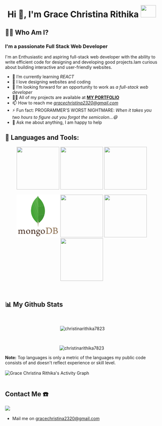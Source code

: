 <!-- ### Hi there 👋 -->

<!--
**christinarithika7823/christinarithika7823** is a ✨ _special_ ✨ repository because its `README.md` (this file) appears on your GitHub profile.

Here are some ideas to get you started:

- 🔭 I’m currently working on ...
- 🌱 I’m currently learning ...
- 👯 I’m looking to collaborate on ...
- 🤔 I’m looking for help with ...
- 💬 Ask me about ...
- 📫 How to reach me: ...
- 😄 Pronouns: ...
- ⚡ Fun fact: ....
-->



<h1 align="center">Hi 👋, I'm Grace Christina Rithika  <img src="https://media4.giphy.com/media/LYBHgc2yiO07G3dkkQ/giphy.gif?cid=ecf05e47614e5dwpox0f8mnt0gdfk576uq9zwnu26fasss7l&rid=giphy.gif&ct=g" width="50px" height="40px"/></h1>

##  🙋‍♂️ Who Am I?
<h3 >I'm a passionate Full Stack Web Developer </h3>
<p>I'm an Enthusiastic and aspiring full-stack web developer with the ability to write efficient code for designing and developing good projects.Iam curious about building interactive and user-friendly websites.</p>

 - 🌱 I’m currently learning *REACT*
 - 💓  I love designing websites and coding
 - 👯 I’m looking forward for an opportunity to work as *a full-stack web developer*
 - 👨‍💻 All of my projects are available at **[MY PORTFOLIO](https://portfoliofinal-jet.vercel.app/)**
 - 📫 How to reach me *gracechristina2320@gmail.com*
 - ⚡ Fun fact: PROGRAMMER'S WORST NIGHTMARE: *When it takes you two hours to figure out you forgot the semicolon...😄*
 - 💬 Ask me about anything, I am happy to help

  ## 🚀 Languages and Tools:

<p align="center"> 
<img src="https://cdn.jsdelivr.net/gh/devicons/devicon/icons/html5/html5-original.svg" height="140px" width="140px"/>        
    <img src="https://cdn.jsdelivr.net/gh/devicons/devicon/icons/css3/css3-original.svg" height="140px" width="140px"/>
   <img src="https://cdn.jsdelivr.net/gh/devicons/devicon/icons/javascript/javascript-original.svg" height="140px" width="140px"/>
  </p>
  <p align="center">
         <img src="https://raw.githubusercontent.com/devicons/devicon/master/icons/mongodb/mongodb-original-wordmark.svg" alt="mongodb" height="140px" width="140px"/>
    <img src="https://cdn.jsdelivr.net/gh/devicons/devicon/icons/express/express-original.svg" height="140px" width="140px"/>     
     <img src="https://cdn.jsdelivr.net/gh/devicons/devicon/icons/react/react-original-wordmark.svg" height="140px" width="140px"/>
       <img src="https://cdn.jsdelivr.net/gh/devicons/devicon/icons/nodejs/nodejs-original-wordmark.svg" height="140px" width="140px"/>
</p>
<!--      <img src="https://raw.githubusercontent.com/devicons/devicon/master/icons/express/express-original-wordmark.svg" alt="express" width="40" height="40"/>  -->
<!--   <img src="https://www.vectorlogo.zone/logos/getpostman/getpostman-icon.svg" alt="postman" width="45" height="45"/>  -->
<!--    <img src="https://img.icons8.com/color/48/000000/git.png" height="140px" width="140px"/>  -->
  

<!--  <p align="center" > -->
<!--   <img  src="https://img.shields.io/badge/-React-61DBFB?style=for-the-badge&labelColor=black&logo=react&logoColor=61DBFB""https://img.shields.io/badge/-Javascript-F0DB4F?style=for-the-badge&labelColor=black&logo=javascript&logoColor=F0DB4F"> -->
<!--    <img src="https://cdn.jsdelivr.net/gh/devicons/devicon/icons/html5/html5-original-wordmark.svg" height="150px" width="150px"/> -->
<!--   <div display="flex">
  <div align="center">
   <h3 >HTML</h3>
   <img src="https://cdn.jsdelivr.net/gh/devicons/devicon/icons/html5/html5-original.svg" height="140px" width="140px"/>      
  </div>
  <div align="center">
   <h3 >HTML</h3>
   <img src="https://cdn.jsdelivr.net/gh/devicons/devicon/icons/html5/html5-original.svg" height="140px" width="140px"/>      
  </div>
  </div> -->
  
  

<!-- [![React Badge](https://img.shields.io/badge/-React-61DBFB?style=for-the-badge&labelColor=black&logo=react&logoColor=61DBFB)](#)  [![Javascript Badge](https://img.shields.io/badge/-Javascript-F0DB4F?style=for-the-badge&labelColor=black&logo=javascript&logoColor=F0DB4F)](#) [![Typescript Badge](https://img.shields.io/badge/-Typescript-007acc?style=for-the-badge&labelColor=black&logo=typescript&logoColor=007acc)](#) [![Nodejs Badge](https://img.shields.io/badge/-Nodejs-3C873A?style=for-the-badge&labelColor=black&logo=node.js&logoColor=3C873A)](#) [![GraphQL Badge](https://img.shields.io/badge/-GraphQl-e535ab?style=for-the-badge&labelColor=black&logo=node.js&logoColor=e535ab)](#) -->
<br/>
<!-- <p align="center"><img alt="Subham Raoniar's Top Languages" src="https://github-readme-stats.vercel.app/api/top-langs/?username=christinarithika7823&langs_count=8&count_private=true&layout=compact&theme=react&hide_border=true&bg_color=0D1117"/>
       
</p> -->
 

## 📊 My Github Stats

  <br/>
  <p align="center">&nbsp;<img align="center" src="https://github-readme-stats.vercel.app/api?username=christinarithika7823&theme=radical&show_icons=true" alt="christinarithika7823" /></p>
<br>
<p align="center"><img align="center" src="https://github-readme-streak-stats.herokuapp.com/?user=christinarithika7823&&theme=highcontrast" alt="christinarithika7823" /></p>
  <b>Note:</b> Top languages is only a metric of the languages my public code consists of and doesn't reflect experience or skill level.


<br/>
<br/>
<img alt="Grace Christina Rithika's Activity Graph" src="https://github-readme-activity-graph.cyclic.app/graph?username=christinarithika7823&theme=dracula" />

<br/>
<br/>

## Contact Me ☎️
<p align="left">

<a href = "https://www.linkedin.com/in/grace-christina-rithika-65a9bb1a2/"><img src="https://img.icons8.com/fluent/48/000000/linkedin.png"/></a>
 * Mail me on gracechristina2320@gmail.com

</p>
